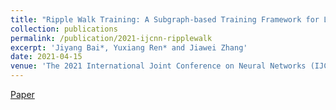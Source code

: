 ```yaml
---
title: "Ripple Walk Training: A Subgraph-based Training Framework for Large and Deep Graph Neural Network"
collection: publications
permalink: /publication/2021-ijcnn-ripplewalk
excerpt: 'Jiyang Bai*, Yuxiang Ren* and Jiawei Zhang'
date: 2021-04-15
venue: 'The 2021 International Joint Conference on Neural Networks (IJCNN '21), Virtual Event, July 18-22, 2021.'
---
```

[Paper](http://yuxiangren.github.io/files/RippleWalk2021.pdf)



